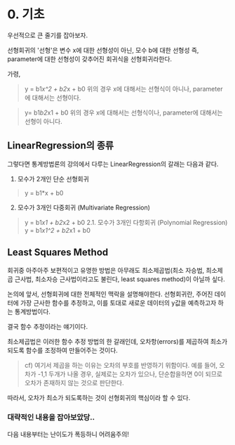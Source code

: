# 0. 기초

우선적으로 큰 줄기를 잡아보자.

선형회귀의 '선형'은 변수 x에 대한 선형성이 아닌, 모수 b에 대한 선형성 즉, parameter에 대한 선형성이 갖추어진 회귀식을 선형회귀라한다.


가령, 
>y = b1*x^2 + b2*x + b0
위의 경우 x에 대해서는 선형식이 아니나, parameter에 대해서는 선형이다.

>y= b1*b2*x1 + b0
위의 경우 x에 대해서는 선형식이나, parameter에 대해서는 선형이 아니다.


## LinearRegression의 종류
그렇다면 통계방법론의 강의에서 다루는 LinearRegression의 갈래는 다음과 같다.
1. 모수가 2개인 단순 선형회귀 
> y = b1*x + b0
2. 모수가 3개인 다중회귀 (Multivariate Regression)
> y = b1*x1 + b2*x2 + b0
2.1. 모수가 3개인 다항회귀 (Polynomial Regression)
 > y = b1*x1^2 + b2*x1 + b0
 
 
 
## Least Squares Method
회귀중 아주아주 보편적이고 유명한 방법은 아무래도 
최소제곱법(최소 자승법, 최소제곱 근사법, 최소자승 근사법이라고도 불린다, least squares method)이 아닐까 싶다.

논의에 앞서, 선형회귀에 대한 전체적인 맥락을 설명해야한다.
선형회귀란, 주어진 데이터에 가장 근사한 함수를 추정하고, 이를 토대로 새로운 데이터의 y값을 예측하고자 하는 통계방법이다.

결국 함수 추정이라는 얘기이다.

최소제곱법은 이러한 함수 추정 방법의 한 갈래인데, 오차항(errors)를 제곱하여 최소가 되도록 함수를 조정하여 만들어주는 것이다.
>cf) 여기서 제곱을 하는 이유는 오차의 부호를 반영하기 위함이다. 예를 들어, 오차가 -1,1 두개가 나올 경우, 실제로는 오차가 있으나, 단순합을하면
>    0이 되므로 오차가 존재하지 않는 것으로 판단한다.

따라서, 오차가 최소가 되도록하는 것이 선형회귀의 핵심이라 할 수 있다.


### 대략적인 내용을 잡아보았당..
다음 내용부터는 난이도가 폭등하니 어려움주의!
